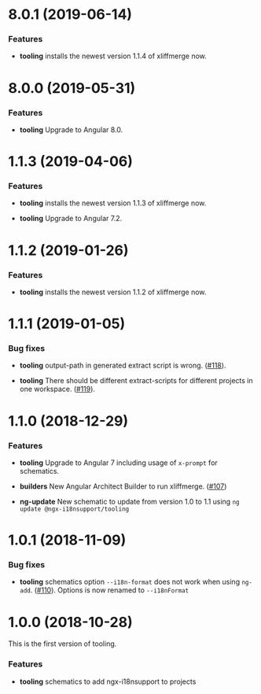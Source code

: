 <a name="8.0.1"></a>
# 8.0.1 (2019-06-14)

### Features
* **tooling** installs the newest version 1.1.4 of xliffmerge now.

<a name="8.0.0"></a>
# 8.0.0 (2019-05-31)

### Features
* **tooling** Upgrade to Angular 8.0.

<a name="1.1.3"></a>
# 1.1.3 (2019-04-06)

### Features
* **tooling** installs the newest version 1.1.3 of xliffmerge now.

* **tooling** Upgrade to Angular 7.2.

<a name="1.1.2"></a>
# 1.1.2 (2019-01-26)

### Features
* **tooling** installs the newest version 1.1.2 of xliffmerge now.

<a name="1.1.1"></a>
# 1.1.1 (2019-01-05)

### Bug fixes
* **tooling** output-path in generated extract script is wrong.
([#118](https://github.com/martinroob/ngx-i18nsupport/issues/118)).

* **tooling** There should be different extract-scripts for different projects in one workspace.
([#119](https://github.com/martinroob/ngx-i18nsupport/issues/119)).

<a name="1.1.0"></a>
# 1.1.0 (2018-12-29)

### Features

* **tooling** Upgrade to Angular 7 including usage of `x-prompt` for schematics.

* **builders** New Angular Architect Builder to run xliffmerge. ([#107](https://github.com/martinroob/ngx-i18nsupport/issues/107))

* **ng-update** New schematic to update from version 1.0 to 1.1 using `ng update @ngx-i18nsupport/tooling`

<a name="1.0.1"></a>
# 1.0.1 (2018-11-09)

### Bug fixes
* **tooling** schematics option `--i18n-format` does not work when using `ng-add`.
([#110](https://github.com/martinroob/ngx-i18nsupport/issues/110)). Options is now renamed to `--i18nFormat`

<a name="1.0.0"></a>
# 1.0.0 (2018-10-28)

This is the first version of tooling.

### Features
* **tooling** schematics to add ngx-i18nsupport to projects
